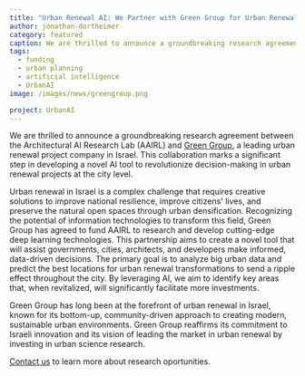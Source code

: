 ```yaml
---
title: "Urban Renewal AI: We Partner with Green Group for Urban Renewal Innovation"
author: jonathan-dortheimer
category: featured
caption: We are thrilled to announce a groundbreaking research agreement between the Architectural AI Research Lab (AAIRL) and Green Group, a leading urban renewal project company in Israel. This collaboration marks a significant step in developing a novel AI tool to revolutionize decision-making in urban renewal projects at the city level.
tags:
  - funding
  - urban planning
  - artificial intelligence
  - UrbanAI
image: /images/news/greengroup.png

project: UrbanAI
---
```



We are thrilled to announce a groundbreaking research agreement between the Architectural AI Research Lab (AAIRL) and [Green Group](https://www.green-group.co.il/), a leading urban renewal project company in Israel. This collaboration marks a significant step in developing a novel AI tool to revolutionize decision-making in urban renewal projects at the city level.

Urban renewal in Israel is a complex challenge that requires creative solutions to improve national resilience, improve citizens' lives, and preserve the natural open spaces through urban densification. Recognizing the potential of information technologies to transform this field, Green Group has agreed to fund AAIRL to research and develop cutting-edge deep learning technologies. This partnership aims to create a novel tool that will assist governments, cities, architects, and developers make informed, data-driven decisions. The primary goal is to analyze big urban data and predict the best locations for urban renewal transformations to send a ripple effect throughout the city. By leveraging AI, we aim to identify key areas that, when revitalized, will significantly facilitate more investments.

Green Group has long been at the forefront of urban renewal in Israel, known for its bottom-up, community-driven approach to creating modern, sustainable urban environments. Green Group reaffirms its commitment to Israeli innovation and its vision of leading the market in urban renewal by investing in urban science research.


<a href="/contact/">Contact us</a> to learn more about research oportunities.